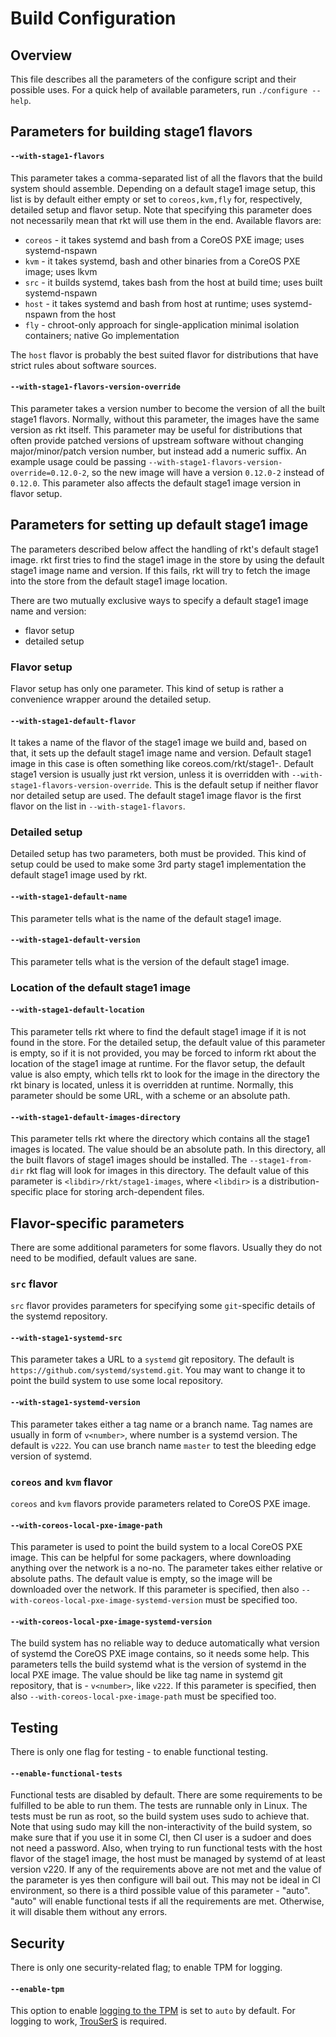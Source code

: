 # Build Configuration

## Overview

This file describes all the parameters of the configure script and their possible uses.
For a quick help of available parameters, run `./configure --help`.

## Parameters for building stage1 flavors

#### `--with-stage1-flavors`

This parameter takes a comma-separated list of all the flavors that the build system should assemble.
Depending on a default stage1 image setup, this list is by default either empty or set to `coreos,kvm,fly` for, respectively, detailed setup and flavor setup.
Note that specifying this parameter does not necessarily mean that rkt will use them in the end.
Available flavors are:

- `coreos` - it takes systemd and bash from a CoreOS PXE image; uses systemd-nspawn
- `kvm` - it takes systemd, bash and other binaries from a CoreOS PXE image; uses lkvm
- `src` - it builds systemd, takes bash from the host at build time; uses built systemd-nspawn
- `host` - it takes systemd and bash from host at runtime; uses systemd-nspawn from the host
- `fly` - chroot-only approach for single-application minimal isolation containers; native Go implementation

The `host` flavor is probably the best suited flavor for distributions that have strict rules about software sources.

#### `--with-stage1-flavors-version-override`

This parameter takes a version number to become the version of all the built stage1 flavors.
Normally, without this parameter, the images have the same version as rkt itself.
This parameter may be useful for distributions that often provide patched versions of upstream software without changing major/minor/patch version number, but instead add a numeric suffix.
An example usage could be passing `--with-stage1-flavors-version-override=0.12.0-2`, so the new image will have a version `0.12.0-2` instead of `0.12.0`.
This parameter also affects the default stage1 image version in flavor setup.

## Parameters for setting up default stage1 image

The parameters described below affect the handling of rkt's default stage1 image.
rkt first tries to find the stage1 image in the store by using the default stage1 image name and version.
If this fails, rkt will try to fetch the image into the store from the default stage1 image location.

There are two mutually exclusive ways to specify a default stage1 image name and version:

- flavor setup
- detailed setup

### Flavor setup

Flavor setup has only one parameter.
This kind of setup is rather a convenience wrapper around the detailed setup.

#### `--with-stage1-default-flavor`

It takes a name of the flavor of the stage1 image we build and, based on that, it sets up the default stage1 image name and version.
Default stage1 image in this case is often something like coreos.com/rkt/stage1-<name of the flavor>.
Default stage1 version is usually just rkt version, unless it is overridden with `--with-stage1-flavors-version-override`.
This is the default setup if neither flavor nor detailed setup are used.
The default stage1 image flavor is the first flavor on the list in `--with-stage1-flavors`.

### Detailed setup

Detailed setup has two parameters, both must be provided.
This kind of setup could be used to make some 3rd party stage1 implementation the default stage1 image used by rkt.

#### `--with-stage1-default-name`

This parameter tells what is the name of the default stage1 image.

#### `--with-stage1-default-version`

This parameter tells what is the version of the default stage1 image.

### Location of the default stage1 image

#### `--with-stage1-default-location`

This parameter tells rkt where to find the default stage1 image if it is not found in the store.
For the detailed setup, the default value of this parameter is empty, so if it is not provided, you may be forced to inform rkt about the location of the stage1 image at runtime.
For the flavor setup, the default value is also empty, which tells rkt to look for the image in the directory the rkt binary is located, unless it is overridden at runtime.
Normally, this parameter should be some URL, with a scheme or an absolute path.

#### `--with-stage1-default-images-directory`

This parameter tells rkt where the directory which contains all the stage1 images is located.
The value should be an absolute path.
In this directory, all the built flavors of stage1 images should be installed.
The `--stage1-from-dir` rkt flag will look for images in this directory.
The default value of this parameter is `<libdir>/rkt/stage1-images`, where `<libdir>` is a distribution-specific place for storing arch-dependent files.

## Flavor-specific parameters

There are some additional parameters for some flavors.
Usually they do not need to be modified, default values are sane.

### `src` flavor

`src` flavor provides parameters for specifying some `git`-specific details of the systemd repository.

#### `--with-stage1-systemd-src`

This parameter takes a URL to a `systemd` git repository.
The default is `https://github.com/systemd/systemd.git`.
You may want to change it to point the build system to use some local repository.

#### `--with-stage1-systemd-version`

This parameter takes either a tag name or a branch name.
Tag names are usually in form of `v<number>`, where number is a systemd version.
The default is `v222`.
You can use branch name `master` to test the bleeding edge version of systemd.

### `coreos` and `kvm` flavor

`coreos` and `kvm` flavors provide parameters related to CoreOS PXE image.

#### `--with-coreos-local-pxe-image-path`

This parameter is used to point the build system to a local CoreOS PXE image.
This can be helpful for some packagers, where downloading anything over the network is a no-no.
The parameter takes either relative or absolute paths.
The default value is empty, so the image will be downloaded over the network.
If this parameter is specified, then also `--with-coreos-local-pxe-image-systemd-version` must be specified too.

#### `--with-coreos-local-pxe-image-systemd-version`

The build system has no reliable way to deduce automatically what version of systemd the CoreOS PXE image contains, so it needs some help.
This parameters tells the build systemd what is the version of systemd in the local PXE image.
The value should be like tag name in systemd git repository, that is - `v<number>`, like `v222`.
If this parameter is specified, then also `--with-coreos-local-pxe-image-path` must be specified too.

## Testing

There is only one flag for testing - to enable functional testing.

#### `--enable-functional-tests`

Functional tests are disabled by default.
There are some requirements to be fulfilled to be able to run them.
The tests are runnable only in Linux.
The tests must be run as root, so the build system uses sudo to achieve that.
Note that using sudo may kill the non-interactivity of the build system, so make sure that if you use it in some CI, then CI user is a sudoer and does not need a password.
Also, when trying to run functional tests with the host flavor of the stage1 image, the host must be managed by systemd of at least version v220.
If any of the requirements above are not met and the value of the parameter is yes then configure will bail out.
This may not be ideal in CI environment, so there is a third possible value of this parameter - "auto".
"auto" will enable functional tests if all the requirements are met.
Otherwise, it will disable them without any errors.

## Security

There is only one security-related flag; to enable TPM for logging.

#### `--enable-tpm`

This option to enable [logging to the TPM][rkt-tpm] is set to `auto` by default. For logging to work, [TrouSerS](http://trousers.sourceforge.net/) is required.


[rkt-tpm]: devel/tpm.md
